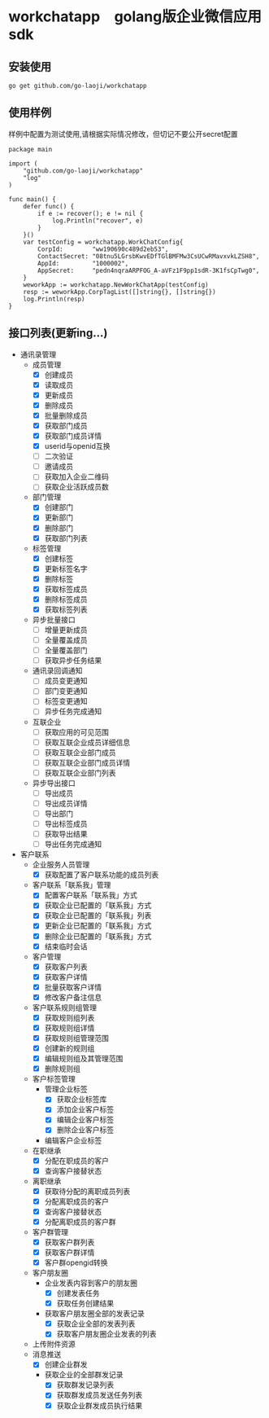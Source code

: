 # workchatapp　golang版企业微信应用sdk

## 安装使用

    go get github.com/go-laoji/workchatapp

## 使用样例

样例中配置为测试使用,请根据实际情况修改，但切记不要公开secret配置

    package main

    import (
        "github.com/go-laoji/workchatapp"
        "log"
    )
    
    func main() {
        defer func() {
            if e := recover(); e != nil {
                log.Println("recover", e)
            }
        }()
        var testConfig = workchatapp.WorkChatConfig{
            CorpId:        "ww190690c489d2eb53",
            ContactSecret: "08tnu5LGrsbKwvEDfTGlBMFMw3CsUCwRMavxvkLZSH8",
            AppId:         "1000002",
            AppSecret:     "pedn4nqraARPFOG_A-aVFz1F9pp1sdR-3K1fsCpTwg0",
        }
        weworkApp := workchatapp.NewWorkChatApp(testConfig)
        resp := weworkApp.CorpTagList([]string{}, []string{})
        log.Println(resp)
    }



## 接口列表(更新ing...)

- 通讯录管理
    - 成员管理
      - [x] 创建成员
      - [x] 读取成员
      - [x] 更新成员
      - [x] 删除成员
      - [x] 批量删除成员
      - [x] 获取部门成员
      - [x] 获取部门成员详情
      - [x] userid与openid互换
      - [ ] 二次验证
      - [ ] 邀请成员
      - [ ] 获取加入企业二维码
      - [ ] 获取企业活跃成员数
    - 部门管理
      - [x] 创建部门
      - [x] 更新部门
      - [x] 删除部门
      - [x] 获取部门列表
    - 标签管理
      - [x] 创建标签
      - [x] 更新标签名字
      - [x] 删除标签
      - [x] 获取标签成员
      - [x] 删除标签成员
      - [x] 获取标签列表
    - 异步批量接口
      - [ ] 增量更新成员
      - [ ] 全量覆盖成员
      - [ ] 全量覆盖部门
      - [ ] 获取异步任务结果
    - 通讯录回调通知
      - [ ] 成员变更通知
      - [ ] 部门变更通知
      - [ ] 标签变更通知
      - [ ] 异步任务完成通知
    - 互联企业
      - [ ] 获取应用的可见范围
      - [ ] 获取互联企业成员详细信息
      - [ ] 获取互联企业部门成员
      - [ ] 获取互联企业部门成员详情
      - [ ] 获取互联企业部门列表
    - 异步导出接口
      - [ ] 导出成员
      - [ ] 导出成员详情
      - [ ] 导出部门
      - [ ] 导出标签成员
      - [ ] 获取导出结果
      - [ ] 导出任务完成通知

- 客户联系
    - 企业服务人员管理
      - [x] 获取配置了客户联系功能的成员列表
    - 客户联系「联系我」管理
      - [x] 配置客户联系「联系我」方式
      - [x] 获取企业已配置的「联系我」方式
      - [x] 获取企业已配置的「联系我」列表
      - [x] 更新企业已配置的「联系我」方式
      - [x] 删除企业已配置的「联系我」方式
      - [x] 结束临时会话
    - 客户管理
      - [x] 获取客户列表
      - [x] 获取客户详情
      - [x] 批量获取客户详情
      - [x] 修改客户备注信息
    - 客户联系规则组管理
      - [x] 获取规则组列表
      - [x] 获取规则组详情
      - [x] 获取规则组管理范围
      - [x] 创建新的规则组
      - [x] 编辑规则组及其管理范围
      - [x] 删除规则组
    - 客户标签管理
        - 管理企业标签
          - [x] 获取企业标签库
          - [x] 添加企业客户标签
          - [x] 编辑企业客户标签
          - [x] 删除企业客户标签
        - 编辑客户企业标签
    - 在职继承
      - [x] 分配在职成员的客户
      - [x] 查询客户接替状态
    - 离职继承
      - [x] 获取待分配的离职成员列表
      - [x] 分配离职成员的客户
      - [x] 查询客户接替状态
      - [x] 分配离职成员的客户群
    - 客户群管理
        - [x] 获取客户群列表
        - [x] 获取客户群详情
        - [x] 客户群opengid转换
    - 客户朋友圈
      - 企业发表内容到客户的朋友圈
          - [x] 创建发表任务
          - [x] 获取任务创建结果
      - 获取客户朋友圈全部的发表记录
          - [x] 获取企业全部的发表列表
          - [x] 获取客户朋友圈企业发表的列表
    - 上传附件资源
    - 消息推送
      - [x] 创建企业群发
      - 获取企业的全部群发记录
          - [x] 获取群发记录列表
          - [x] 获取群发成员发送任务列表
          - [x] 获取企业群发成员执行结果